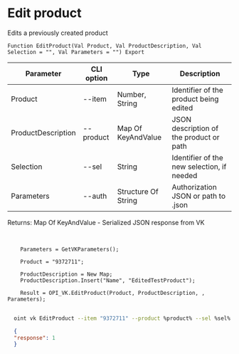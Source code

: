 ﻿---
sidebar_position: 5
---

# Edit product
 Edits a previously created product



`Function EditProduct(Val Product, Val ProductDescription, Val Selection = "", Val Parameters = "") Export`

  | Parameter | CLI option | Type | Description |
  |-|-|-|-|
  | Product | --item | Number, String | Identifier of the product being edited |
  | ProductDescription | --product | Map Of KeyAndValue | JSON description of the product or path |
  | Selection | --sel | String | Identifier of the new selection, if needed |
  | Parameters | --auth | Structure Of String | Authorization JSON or path to .json |

  
  Returns:  Map Of KeyAndValue - Serialized JSON response from VK

<br/>




```bsl title="Code example"
    Parameters = GetVKParameters();

    Product = "9372711";

    ProductDescription = New Map;
    ProductDescription.Insert("Name", "EditedTestProduct");

    Result = OPI_VK.EditProduct(Product, ProductDescription, , Parameters);
```



```sh title="CLI command example"
    
  oint vk EditProduct --item "9372711" --product %product% --sel %sel% --auth "GetVKParameters()"

```

```json title="Result"
  {
  "response": 1
  }

```
